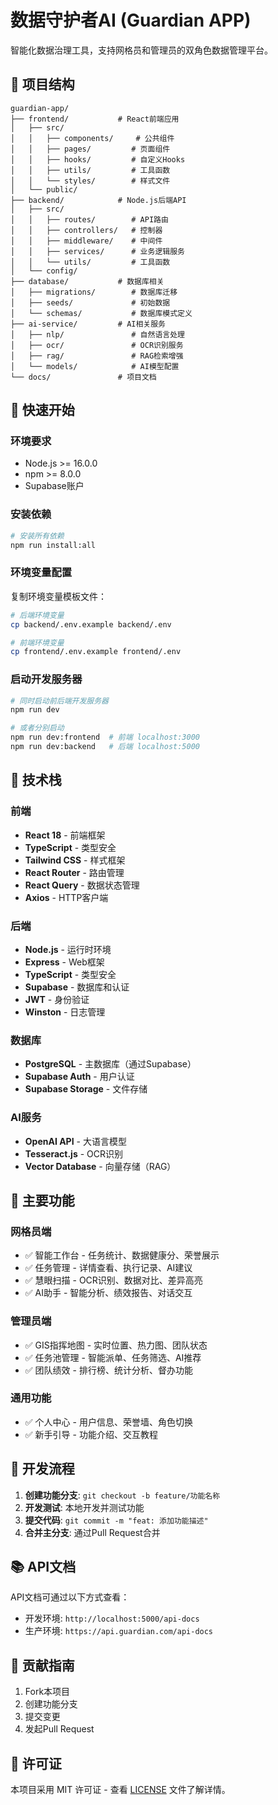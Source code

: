 # 数据守护者AI (Guardian APP)

智能化数据治理工具，支持网格员和管理员的双角色数据管理平台。

## 📁 项目结构

```
guardian-app/
├── frontend/           # React前端应用
│   ├── src/
│   │   ├── components/     # 公共组件
│   │   ├── pages/         # 页面组件
│   │   ├── hooks/         # 自定义Hooks
│   │   ├── utils/         # 工具函数
│   │   └── styles/        # 样式文件
│   └── public/
├── backend/            # Node.js后端API
│   ├── src/
│   │   ├── routes/        # API路由
│   │   ├── controllers/   # 控制器
│   │   ├── middleware/    # 中间件
│   │   ├── services/      # 业务逻辑服务
│   │   └── utils/         # 工具函数
│   └── config/
├── database/           # 数据库相关
│   ├── migrations/        # 数据库迁移
│   ├── seeds/             # 初始数据
│   └── schemas/           # 数据库模式定义
├── ai-service/         # AI相关服务
│   ├── nlp/               # 自然语言处理
│   ├── ocr/               # OCR识别服务
│   ├── rag/               # RAG检索增强
│   └── models/            # AI模型配置
└── docs/               # 项目文档
```

## 🚀 快速开始

### 环境要求

- Node.js >= 16.0.0
- npm >= 8.0.0
- Supabase账户

### 安装依赖

```bash
# 安装所有依赖
npm run install:all
```

### 环境变量配置

复制环境变量模板文件：

```bash
# 后端环境变量
cp backend/.env.example backend/.env

# 前端环境变量  
cp frontend/.env.example frontend/.env
```

### 启动开发服务器

```bash
# 同时启动前后端开发服务器
npm run dev

# 或者分别启动
npm run dev:frontend  # 前端 localhost:3000
npm run dev:backend   # 后端 localhost:5000
```

## 🔧 技术栈

### 前端
- **React 18** - 前端框架
- **TypeScript** - 类型安全
- **Tailwind CSS** - 样式框架
- **React Router** - 路由管理
- **React Query** - 数据状态管理
- **Axios** - HTTP客户端

### 后端
- **Node.js** - 运行时环境
- **Express** - Web框架
- **TypeScript** - 类型安全
- **Supabase** - 数据库和认证
- **JWT** - 身份验证
- **Winston** - 日志管理

### 数据库
- **PostgreSQL** - 主数据库（通过Supabase）
- **Supabase Auth** - 用户认证
- **Supabase Storage** - 文件存储

### AI服务
- **OpenAI API** - 大语言模型
- **Tesseract.js** - OCR识别
- **Vector Database** - 向量存储（RAG）

## 📱 主要功能

### 网格员端
- ✅ 智能工作台 - 任务统计、数据健康分、荣誉展示
- ✅ 任务管理 - 详情查看、执行记录、AI建议
- ✅ 慧眼扫描 - OCR识别、数据对比、差异高亮
- ✅ AI助手 - 智能分析、绩效报告、对话交互

### 管理员端
- ✅ GIS指挥地图 - 实时位置、热力图、团队状态
- ✅ 任务池管理 - 智能派单、任务筛选、AI推荐
- ✅ 团队绩效 - 排行榜、统计分析、督办功能

### 通用功能
- ✅ 个人中心 - 用户信息、荣誉墙、角色切换
- ✅ 新手引导 - 功能介绍、交互教程

## 🔄 开发流程

1. **创建功能分支**: `git checkout -b feature/功能名称`
2. **开发测试**: 本地开发并测试功能
3. **提交代码**: `git commit -m "feat: 添加功能描述"`
4. **合并主分支**: 通过Pull Request合并

## 📚 API文档

API文档可通过以下方式查看：
- 开发环境: `http://localhost:5000/api-docs`
- 生产环境: `https://api.guardian.com/api-docs`

## 🤝 贡献指南

1. Fork本项目
2. 创建功能分支
3. 提交变更
4. 发起Pull Request

## 📄 许可证

本项目采用 MIT 许可证 - 查看 [LICENSE](LICENSE) 文件了解详情。 